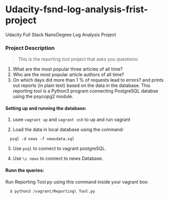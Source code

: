 # Udacity-fsnd-log-analysis-frist-project
Udacity Full Stack NanoDegree Log Analysis Project

### Project Description
>This is the reporting tool project that asks you questions:
1. What are the most popular three articles of all time?
2. Who are the most popular article authors of all time?
3. On which days did more than 1 % of requests lead to errors?
and prints out reports (in plain text) based on the data in the database. This reporting tool is a Python3 program connecting PostgreSQL databse using the psycopg2 module.
  
#### Setting up and running the database:

  1. usee `vagrant up` and `vagrant ssh` to up and run vagrant 

  2. Load the data in local database using the command:
  
  ```
    psql -d news -f newsdata.sql
  ```
  3. Use `psql` to connect to vagrant postgreSQL.
  
  4. Use `\c news` to connect to news Database.
  
#### Runn the queries:
  Run Reporting Tool.py using this command inside your vagrant box:
  ```
    $ python3 /vagrant/Reporting\ Tool.py 
  ```
